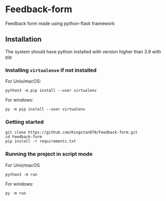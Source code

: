 # Feedback-form
Feedback form made using python-flask framework

## Installation 
The system should have python installed with version higher than 3.9 with pip
### Installing `virtualenve` if not installed
 For Unix/macOS:
```
python3 -m pip install --user virtualenv
```
 For windows:
```
py -m pip install --user virtualenv
```
### Getting started 
```
git clone https://github.com/Kingstan070/Feedback-form.git
cd Feedback-form
pip install -r requirements.txt
```
### Running the project in script mode
  For  Unix/macOS
```
python3 -m run
```
  For windows:
```
py -m run
```
